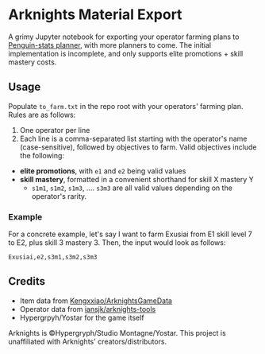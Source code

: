 # Arknights Material Export

A grimy Jupyter notebook for exporting your operator farming plans to [Penguin-stats planner](https://penguin-stats.io/planner), with more planners to come.
The initial implementation is incomplete, and only supports elite promotions + skill mastery costs.

## Usage

Populate `to_farm.txt` in the repo root with your operators' farming plan. Rules are as follows:
1. One operator per line
2. Each line is a comma-separated list starting with the operator's name (case-sensitive), followed by objectives to farm. Valid objectives include the following:
  - **elite promotions**,  with `e1` and `e2` being valid values
  - **skill mastery**, formatted in a convenient shorthand for skill X mastery Y
    - `s1m1`, `s1m2`, `s1m3`, .... `s3m3` are all valid values depending on the operator's rarity.

### Example
For a concrete example, let's say I want to farm Exusiai from E1 skill level 7 to E2, plus skill 3 mastery 3. Then, the input would look as follows:

`Exusiai,e2,s3m1,s3m2,s3m3`


## Credits

- Item data from [Kengxxiao/ArknightsGameData](https://github.com/Kengxxiao/ArknightsGameData)
- Operator data from [iansjk/arknights-tools](https://github.com/iansjk/arknights-tools)
- Hypergrpyh/Yostar for the game itself

Arknights is ©Hypergryph/Studio Montagne/Yostar. This project is unaffiliated with Arknights' creators/distributors.

